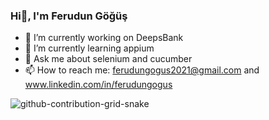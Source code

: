 ### Hi👋, I'm Ferudun Göğüş

- 🔭 I’m currently working on DeepsBank
- 🌱 I’m currently learning appium
- 💬 Ask me about selenium and cucumber
- 📫 How to reach me: ferudungogus2021@gmail.com and www.linkedin.com/in/ferudungogus

![github-contribution-grid-snake](https://user-images.githubusercontent.com/86746223/150171613-dc6d44ac-2cc7-4d7f-9737-101e081fa269.gif)


